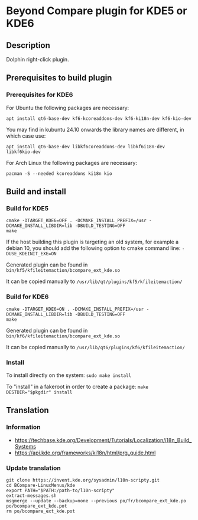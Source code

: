 # Beyond Compare plugin for KDE5 or KDE6

## Description
Dolphin right-click plugin.

## Prerequisites to build plugin

### Prerequisites for KDE6

For Ubuntu the following packages are necessary:

```
apt install qt6-base-dev kf6-kcoreaddons-dev kf6-ki18n-dev kf6-kio-dev
```

You may find in kubuntu 24.10 onwards the library names are different, in which case use:

```
apt install qt6-base-dev libkf6coreaddons-dev libkf6i18n-dev libkf6kio-dev
```

For Arch Linux the following packages are necessary:

```
pacman -S --needed kcoreaddons ki18n kio
```

## Build and install
### Build for KDE5

```
cmake -DTARGET_KDE6=OFF . -DCMAKE_INSTALL_PREFIX=/usr -DCMAKE_INSTALL_LIBDIR=lib -DBUILD_TESTING=OFF
make
```

If the host building this plugin is targeting an old system, for example a debian 10, you should
add the following option to cmake command line: `-DUSE_KDEINIT_EXE=ON`

Generated plugin can be found in `bin/kf5/kfileitemaction/bcompare_ext_kde.so`

It can be copied manually to `/usr/lib/qt/plugins/kf5/kfileitemaction/`

### Build for KDE6

```
cmake -DTARGET_KDE6=ON . -DCMAKE_INSTALL_PREFIX=/usr -DCMAKE_INSTALL_LIBDIR=lib -DBUILD_TESTING=OFF
make
```

Generated plugin can be found in `bin/kf6/kfileitemaction/bcompare_ext_kde.so`

It can be copied manually to `/usr/lib/qt6/plugins/kf6/kfileitemaction/`

### Install

To install directly on the system:
`sudo make install`

To "install" in a fakeroot in order to create a package:
`make DESTDIR="$pkgdir" install`

## Translation

### Information

 - https://techbase.kde.org/Development/Tutorials/Localization/i18n_Build_Systems
 - https://api.kde.org/frameworks/ki18n/html/prg_guide.html

### Update translation

```
git clone https://invent.kde.org/sysadmin/l10n-scripty.git
cd BCompare-LinuxMenus/kde
export PATH="$PATH:/path-to/l10n-scripty"
extract-messages.sh
msgmerge --update --backup=none --previous po/fr/bcompare_ext_kde.po po/bcompare_ext_kde.pot
rm po/bcompare_ext_kde.pot
```
